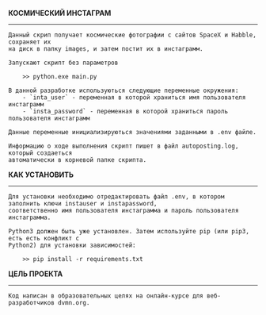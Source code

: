 ﻿**КОСМИЧЕСКИЙ ИНСТАГРАМ**
_________________________________________________________________________________________________

    Данный скрип получает космические фотографии с сайтов SpaceX и Habble, сохраняет их 
    на диск в папку images, и затем постит их в инстаграмм.

    Запускают скрипт без параметров
```
    >> python.exe main.py
```	
	В данной разработке используються следующие переменные окружения:
		- `inta_user` - переменная в которой храниться имя пользователя инстаграмм
		- `insta_password` - переменная в которой храниться пароль пользователя инстаграмм
		
	Данные переменные инициализируються значениями заданными в .env файле.

    Информацию о ходе выполнения скрипт пишет в файл autoposting.log, который создаеться
    автоматически в корневой папке скрипта.

**КАК УСТАНОВИТЬ**
_________________________________________________________________________________________________


    Для установки необходимо отредактировать файл .env, в котором заполнить ключи instauser и instapassword,
	соответственно имя пользователя инстаграмма и пароль пользователя инстаграмма.

    Python3 должен быть уже установлен. Затем используйте pip (или pip3, есть есть конфликт с
    Python2) для установки зависимостей:
```
    >> pip install -r requirements.txt
```

**ЦЕЛЬ ПРОЕКТА**
_________________________________________________________________________________________________


    Код написан в образовательных целях на онлайн-курсе для веб-разработчиков dvmn.org.
